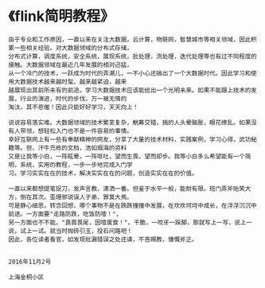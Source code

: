 # 《flink简明教程》

```
由于专业和工作原因，一直以来在关注大数据，云计算，物联网，智慧城市等相关领域，因此积累一些相关经验。对大数据领域的分布式存储，
分布式计算，调度系统，安全系统，展现系统，批处理，流处理，迭代处理等也有过不同程度的接触。大数据领域在最近几年发展的相对迅猛，
从一个冷门的技术，一跃成为时代的弄潮儿，一不小心还搞出了一个大数据时代。因此学习和使用大数据技术越来越时髦，越来越紧迫，越来
越展现出其前所未有的前途。学习大数据技术应该能给出一个光明未来。如果不能跟上技术的发展，行业的演进，时代的步伐，万一被无情的
淘汰，其不悲催！因此只能好好学习，天天向上！
```

```
说说容易落实难。大数据领域的技术繁芜复杂，觥筹交错，搞的人头晕脑胀，眼花缭乱。如果没有人带领，想轻松入门也不是一件容易的事情。
幸好互联网上有一些有奉献精神的网友，分享了大量的技术材料，实践案例，学习心得，武功秘籍等。但，汗牛充栋的文档，浩如烟海的资料
又是让我等小白，一阵眩晕，一阵呕吐，望而生畏，望而却步。我等小白多么希望能有一个简明，系统，实用的教程，一步一步地完成入门学
习。学习实实在在的技术，解决实实在在的问题，创造实实在在的价值。
```

```
一直以来都想提笔捉刀，发声言教，潇洒一番。但鉴于水平一般，能耐有限。班门弄斧贻笑大方，倒在其次。歪理邪说误人子弟，罪莫大焉。
可是静心细思，转念回想，哪个事物不是在跌跌撞撞中发展，在坎坎坷坷中成长，在浮浮沉沉中前进。一方面要"走路防跌，吃饭防噎！"，
另一方面也不不能，"畏首畏尾，因噎废食！"。干脆，一咬牙一跺脚，那就写上一写，说上一说，试上一试。就当时抛砖引玉，投石问路吧！
因此，各位读者看官，如发现纰漏错误之处还请，不吝赐教，慷慨斧正。
```

                                                                                            2016年11月2号
                                                                                            上海金桐小区
